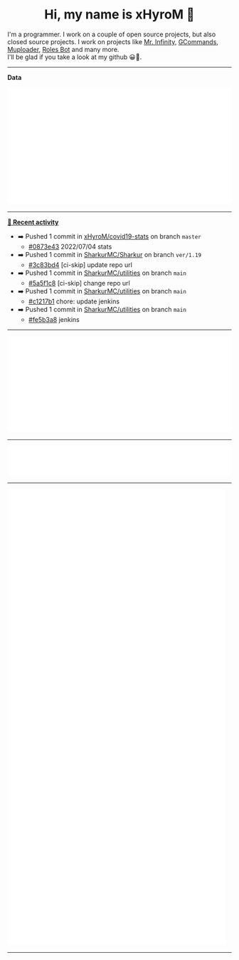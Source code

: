 <p align="center">
    <!-- <img src="https://avatars.githubusercontent.com/u/56601352" width="192" alt="hyro's pfp" /> -->
    <h1 align="center">Hi, my name is xHyroM 👋</h1>
</p>

I'm a programmer. I work on a couple of open source projects, but also closed source projects. I work on projects like [Mr. Infinity](https://discord.com/oauth2/authorize?client_id=720321585625694239&scope=bot%20applications.commands&permissions=8&redirect_uri=https://blobs.gq/imanager&prompt=consent&response_type=code), [GCommands](https://github.com/Garlic-Team/GCommands), [Muploader](https://github.com/xHyroM/Muploder), [Roles Bot](https://github.com/xHyroM/roles-bot) and many more.  
I'll be glad if you take a look at my github 😀👀.

___
**Data**

<img src="https://github.com/xHyroM/xHyroM/blob/master/.cache/base.svg">

___

**[📰 Recent activity](https://github.com/xHyroM)**
* ➡️ Pushed 1 commit in [xHyroM/covid19-stats](https://github.com/xHyroM/covid19-stats) on branch `master`
  * [#0873e43](https://github.com/xHyroM/covid19-stats/commit/0873e43) 2022/07/04 stats
* ➡️ Pushed 1 commit in [SharkurMC/Sharkur](https://github.com/SharkurMC/Sharkur) on branch `ver/1.19`
  * [#3c83bd4](https://github.com/SharkurMC/Sharkur/commit/3c83bd4) [ci-skip] update repo url
* ➡️ Pushed 1 commit in [SharkurMC/utilities](https://github.com/SharkurMC/utilities) on branch `main`
  * [#5a5f1c8](https://github.com/SharkurMC/utilities/commit/5a5f1c8) [ci-skip] change repo url
* ➡️ Pushed 1 commit in [SharkurMC/utilities](https://github.com/SharkurMC/utilities) on branch `main`
  * [#c1217b1](https://github.com/SharkurMC/utilities/commit/c1217b1) chore: update jenkins
* ➡️ Pushed 1 commit in [SharkurMC/utilities](https://github.com/SharkurMC/utilities) on branch `main`
  * [#fe5b3a8](https://github.com/SharkurMC/utilities/commit/fe5b3a8) jenkins


___

<img src="https://github.com/xHyroM/xHyroM/blob/master/.cache/isocalendar.svg">

___

<img src="https://github.com/xHyroM/xHyroM/blob/master/.cache/languages.svg">

___

<img src="https://github.com/xHyroM/xHyroM/blob/master/.cache/achievements.svg">

___
